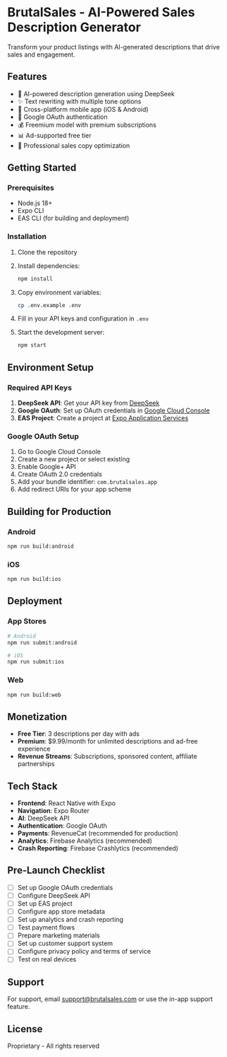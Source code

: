 # BrutalSales - AI-Powered Sales Description Generator

Transform your product listings with AI-generated descriptions that drive sales and engagement.

## Features

- 🤖 AI-powered description generation using DeepSeek
- ✨ Text rewriting with multiple tone options
- 📱 Cross-platform mobile app (iOS & Android)
- 🔐 Google OAuth authentication
- 💰 Freemium model with premium subscriptions
- 📊 Ad-supported free tier
- 🎯 Professional sales copy optimization

## Getting Started

### Prerequisites

- Node.js 18+ 
- Expo CLI
- EAS CLI (for building and deployment)

### Installation

1. Clone the repository
2. Install dependencies:
   ```bash
   npm install
   ```

3. Copy environment variables:
   ```bash
   cp .env.example .env
   ```

4. Fill in your API keys and configuration in `.env`

5. Start the development server:
   ```bash
   npm start
   ```

## Environment Setup

### Required API Keys

1. **DeepSeek API**: Get your API key from [DeepSeek](https://platform.deepseek.com)
2. **Google OAuth**: Set up OAuth credentials in [Google Cloud Console](https://console.cloud.google.com)
3. **EAS Project**: Create a project at [Expo Application Services](https://expo.dev)

### Google OAuth Setup

1. Go to Google Cloud Console
2. Create a new project or select existing
3. Enable Google+ API
4. Create OAuth 2.0 credentials
5. Add your bundle identifier: `com.brutalsales.app`
6. Add redirect URIs for your app scheme

## Building for Production

### Android

```bash
npm run build:android
```

### iOS

```bash
npm run build:ios
```

## Deployment

### App Stores

```bash
# Android
npm run submit:android

# iOS  
npm run submit:ios
```

### Web

```bash
npm run build:web
```

## Monetization

- **Free Tier**: 3 descriptions per day with ads
- **Premium**: $9.99/month for unlimited descriptions and ad-free experience
- **Revenue Streams**: Subscriptions, sponsored content, affiliate partnerships

## Tech Stack

- **Frontend**: React Native with Expo
- **Navigation**: Expo Router
- **AI**: DeepSeek API
- **Authentication**: Google OAuth
- **Payments**: RevenueCat (recommended for production)
- **Analytics**: Firebase Analytics (recommended)
- **Crash Reporting**: Firebase Crashlytics (recommended)

## Pre-Launch Checklist

- [ ] Set up Google OAuth credentials
- [ ] Configure DeepSeek API
- [ ] Set up EAS project
- [ ] Configure app store metadata
- [ ] Set up analytics and crash reporting
- [ ] Test payment flows
- [ ] Prepare marketing materials
- [ ] Set up customer support system
- [ ] Configure privacy policy and terms of service
- [ ] Test on real devices

## Support

For support, email support@brutalsales.com or use the in-app support feature.

## License

Proprietary - All rights reserved